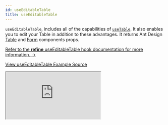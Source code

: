 ```yaml
---
id: useEditableTable
title: useEditableTable
---
```


`useEditableTable`, includes all of the capabilities of [`useTable`](/docs/ui-frameworks/antd/hooks/table/useTable/). It also enables you to edit your Table in addition to these advantages. It returns Ant Design [Table](https://ant.design/components/table/#API) and [Form](https://ant.design/components/form/#API) components props.

[Refer to the **refine** useEditableTable hook documentation for more information. →](/docs/ui-frameworks/antd/hooks/table/useEditableTable/)

[View useEditableTable Example Source](https://github.com/pankod/refine/tree/master/examples/table/antd/useEditableTable)

<iframe src="https://stackblitz.com/github/pankod/refine/tree/master/examples/table/antd/useEditableTable?embed=1&view=preview&theme=dark&preset=node"
    style={{width: "100%", height:"80vh", border: "0px", borderRadius: "8px", overflow:"hidden"}}
    title="refine-use-editable-table-example"
></iframe>
